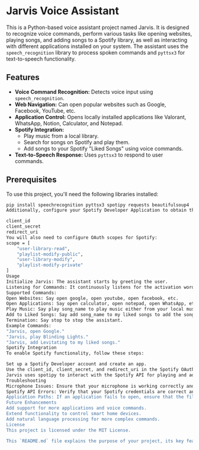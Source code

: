 # Jarvis Voice Assistant

This is a Python-based voice assistant project named Jarvis. It is designed to recognize voice commands, perform various tasks like opening websites, playing songs, and adding songs to a Spotify library, as well as interacting with different applications installed on your system. The assistant uses the `speech_recognition` library to process spoken commands and `pyttsx3` for text-to-speech functionality.

## Features
- **Voice Command Recognition:** Detects voice input using `speech_recognition`.
- **Web Navigation:** Can open popular websites such as Google, Facebook, YouTube, etc.
- **Application Control:** Opens locally installed applications like Valorant, WhatsApp, Notion, Calculator, and Notepad.
- **Spotify Integration:**
  - Play music from a local library.
  - Search for songs on Spotify and play them.
  - Add songs to your Spotify "Liked Songs" using voice commands.
- **Text-to-Speech Response:** Uses `pyttsx3` to respond to user commands.

## Prerequisites
To use this project, you'll need the following libraries installed:

```bash
pip install speechrecognition pyttsx3 spotipy requests beautifulsoup4
Additionally, configure your Spotify Developer Application to obtain the necessary credentials for Spotify API integration:

client_id
client_secret
redirect_uri
You will also need to configure OAuth scopes for Spotify:
scope = [
    "user-library-read", 
    "playlist-modify-public", 
    "user-library-modify", 
    "playlist-modify-private"
]
Usage
Initialize Jarvis: The assistant starts by greeting the user.
Listening for Commands: It continuously listens for the activation word ("Jarvis") and processes commands when spoken.
Supported Commands:
Open Websites: Say open google, open youtube, open facebook, etc.
Open Applications: Say open calculator, open notepad, open WhatsApp, etc.
Play Music: Say play song_name to play music either from your local music library or search and play via Spotify.
Add to Liked Songs: Say add song_name to my liked songs to add the song to your Spotify liked songs.
Termination: Say stop to stop the assistant.
Example Commands:
"Jarvis, open Google."
"Jarvis, play Blinding Lights."
"Jarvis, add Levitating to my liked songs."
Spotify Integration
To enable Spotify functionality, follow these steps:

Set up a Spotify Developer account and create an app.
Use the client_id, client_secret, and redirect_uri in the Spotify OAuth setup.
Jarvis uses spotipy to interact with the Spotify API for playing and adding songs.
Troubleshooting
Microphone Issues: Ensure that your microphone is working correctly and configured properly in your system.
Spotify API Errors: Verify that your Spotify credentials are correct and that you've provided the necessary permissions.
Application Paths: If an application fails to open, ensure that the file paths specified in the code are correct for your system.
Future Enhancements
Add support for more applications and voice commands.
Extend functionality to control smart home devices.
Add natural language processing for more complex commands.
License
This project is licensed under the MIT License.

This `README.md` file explains the purpose of your project, its key features, setup instructions, usage examples, and troubleshooting tips. It provides users with a clear understanding of how to run and interact with your voice assistant.
